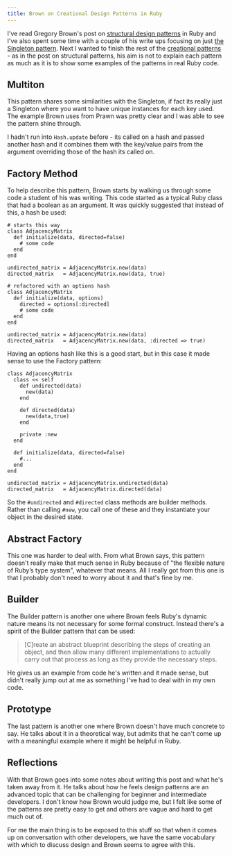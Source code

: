 ```yaml
---
title: Brown on Creational Design Patterns in Ruby
---
```


I've read Gregory Brown's post on [structural design patterns](http://jonallured.com/2012/01/20/brown-on-structural-design-patterns-in-ruby.html) in Ruby and I've also spent some time with a couple of his write ups focusing on just [the Singleton pattern](http://jonallured.com/2012/01/27/brown-on-the-singleton-in-ruby.html). Next I wanted to finish the rest of the [creational patterns](http://blog.rubybestpractices.com/posts/gregory/059-issue-25-creational-design-patterns.html) - as in the post on structural patterns, his aim is not to explain each pattern as much as it is to show some examples of the patterns in real Ruby code.

Multiton
--------

This pattern shares some similarities with the Singleton, if fact its really just a Singleton where you want to have unique instances for each key used. The example Brown uses from Prawn was pretty clear and I was able to see the pattern shine through.

I hadn't run into `Hash.update` before - its called on a hash and passed another hash and it combines them with the key/value pairs from the argument overriding those of the hash its called on.

Factory Method
--------------

To help describe this pattern, Brown starts by walking us through some code a student of his was writing. This code started as a typical Ruby class that had a boolean as an argument. It was quickly suggested that instead of this, a hash be used:

	# starts this way
	class AdjacencyMatrix
	  def initialize(data, directed=false)
	    # some code
	  end
	end
	
	undirected_matrix = AdjacencyMatrix.new(data)
	directed_matrix   = AdjacencyMatrix.new(data, true)
	
	# refactored with an options hash
	class AdjacencyMatrix
	  def initialize(data, options)
	    directed = options[:directed]
	    # some code
	  end
	end
	
	undirected_matrix = AdjacencyMatrix.new(data)
	directed_matrix   = AdjacencyMatrix.new(data, :directed => true)

Having an options hash like this is a good start, but in this case it made sense to use the Factory pattern:

	class AdjacencyMatrix
	  class << self
	    def undirected(data)
	      new(data)
	    end

	    def directed(data)
	      new(data,true)
	    end

	    private :new
	  end

	  def initialize(data, directed=false)
	    #...
	  end
	end

	undirected_matrix = AdjacencyMatrix.undirected(data)
	directed_matrix   = AdjacencyMatrix.directed(data)

So the `#undirected` and `#directed` class methods are builder methods. Rather than calling `#new`, you call one of these and they instantiate your object in the desired state.


Abstract Factory
----------------

This one was harder to deal with. From what Brown says, this pattern doesn't really make that much sense in Ruby because of "the flexible nature of Ruby’s type system", whatever that means. All I really got from this one is that I probably don't need to worry about it and that's fine by me.

Builder
-------

The Builder pattern is another one where Brown feels Ruby's dynamic nature means its not necessary for some formal construct. Instead there's a spirit of the Builder pattern that can be used:

> \[C\]reate an abstract blueprint describing the steps of creating an object, and then allow many different implementations to actually carry out that process as long as they provide the necessary steps.

He gives us an example from code he's written and it made sense, but didn't really jump out at me as something I've had to deal with in my own code.

Prototype
---------

The last pattern is another one where Brown doesn't have much concrete to say. He talks about it in a theoretical way, but admits that he can't come up with a meaningful example where it might be helpful in Ruby.

Reflections
-----------

With that Brown goes into some notes about writing this post and what he's taken away from it. He talks about how he feels design patterns are an advanced topic that can be challenging for beginner and intermediate developers. I don't know how Brown would judge me, but I felt like some of the patterns are pretty easy to get and others are vague and hard to get much out of.

For me the main thing is to be exposed to this stuff so that when it comes up on conversation with other developers, we have the same vocabulary with which to discuss design and Brown seems to agree with this.
